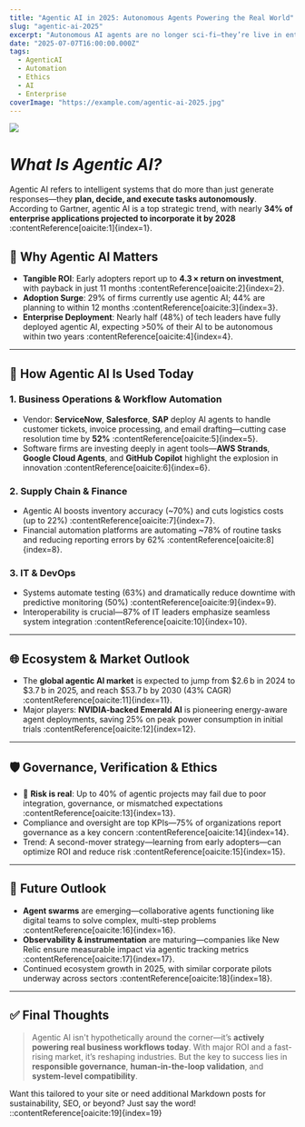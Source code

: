 ```yaml
---
title: "Agentic AI in 2025: Autonomous Agents Powering the Real World"
slug: "agentic-ai-2025"
excerpt: "Autonomous AI agents are no longer sci-fi—they’re live in enterprise workflows, smart assistants, and energy grids. Explore the stats, tools, and ethical governance shaping today's agentic AI landscape."
date: "2025-07-07T16:00:00.000Z"
tags:
  - AgenticAI
  - Automation
  - Ethics
  - AI
  - Enterprise
coverImage: "https://example.com/agentic-ai-2025.jpg"
---
```


![](https://example.com/agentic-ai-illustration.jpg)

# *What Is Agentic AI?*

Agentic AI refers to intelligent systems that do more than just generate responses—they **plan, decide, and execute tasks autonomously**. According to Gartner, agentic AI is a top strategic trend, with nearly **34% of enterprise applications projected to incorporate it by 2028** :contentReference[oaicite:1]{index=1}.

## 🚀 Why Agentic AI Matters

- **Tangible ROI**: Early adopters report up to **4.3 × return on investment**, with payback in just 11 months :contentReference[oaicite:2]{index=2}.
- **Adoption Surge**: 29% of firms currently use agentic AI; 44% are planning to within 12 months :contentReference[oaicite:3]{index=3}.
- **Enterprise Deployment**: Nearly half (48%) of tech leaders have fully deployed agentic AI, expecting >50% of their AI to be autonomous within two years :contentReference[oaicite:4]{index=4}.

---

## 🔧 How Agentic AI Is Used Today

### 1. **Business Operations & Workflow Automation**
- Vendor: **ServiceNow**, **Salesforce**, **SAP** deploy AI agents to handle customer tickets, invoice processing, and email drafting—cutting case resolution time by **52%** :contentReference[oaicite:5]{index=5}.
- Software firms are investing deeply in agent tools—**AWS Strands**, **Google Cloud Agents**, and **GitHub Copilot** highlight the explosion in innovation :contentReference[oaicite:6]{index=6}.

### 2. **Supply Chain & Finance**
- Agentic AI boosts inventory accuracy (~70%) and cuts logistics costs (up to 22%) :contentReference[oaicite:7]{index=7}.
- Financial automation platforms are automating ~78% of routine tasks and reducing reporting errors by 62% :contentReference[oaicite:8]{index=8}.

### 3. **IT & DevOps**
- Systems automate testing (63%) and dramatically reduce downtime with predictive monitoring (50%) :contentReference[oaicite:9]{index=9}.
- Interoperability is crucial—87% of IT leaders emphasize seamless system integration :contentReference[oaicite:10]{index=10}.

---

## 🌐 Ecosystem & Market Outlook

- The **global agentic AI market** is expected to jump from \$2.6 b in 2024 to \$3.7 b in 2025, and reach \$53.7 b by 2030 (43% CAGR) :contentReference[oaicite:11]{index=11}.
- Major players: **NVIDIA-backed Emerald AI** is pioneering energy-aware agent deployments, saving 25% on peak power consumption in initial trials :contentReference[oaicite:12]{index=12}.

---

## 🛡️ Governance, Verification & Ethics

- 🚨 **Risk is real**: Up to 40% of agentic projects may fail due to poor integration, governance, or mismatched expectations :contentReference[oaicite:13]{index=13}.
- Compliance and oversight are top KPIs—75% of organizations report governance as a key concern :contentReference[oaicite:14]{index=14}.
- Trend: A second-mover strategy—learning from early adopters—can optimize ROI and reduce risk :contentReference[oaicite:15]{index=15}.

---

## 🔭 Future Outlook

- **Agent swarms** are emerging—collaborative agents functioning like digital teams to solve complex, multi-step problems :contentReference[oaicite:16]{index=16}.
- **Observability & instrumentation** are maturing—companies like New Relic ensure measurable impact via agentic tracking metrics :contentReference[oaicite:17]{index=17}.
- Continued ecosystem growth in 2025, with similar corporate pilots underway across sectors :contentReference[oaicite:18]{index=18}.

---

## ✅ Final Thoughts

> Agentic AI isn't hypothetically around the corner—it’s **actively powering real business workflows today**. With major ROI and a fast-rising market, it’s reshaping industries. But the key to success lies in **responsible governance**, **human-in-the-loop validation**, and **system-level compatibility**.

Want this tailored to your site or need additional Markdown posts for sustainability, SEO, or beyond? Just say the word!
::contentReference[oaicite:19]{index=19}
